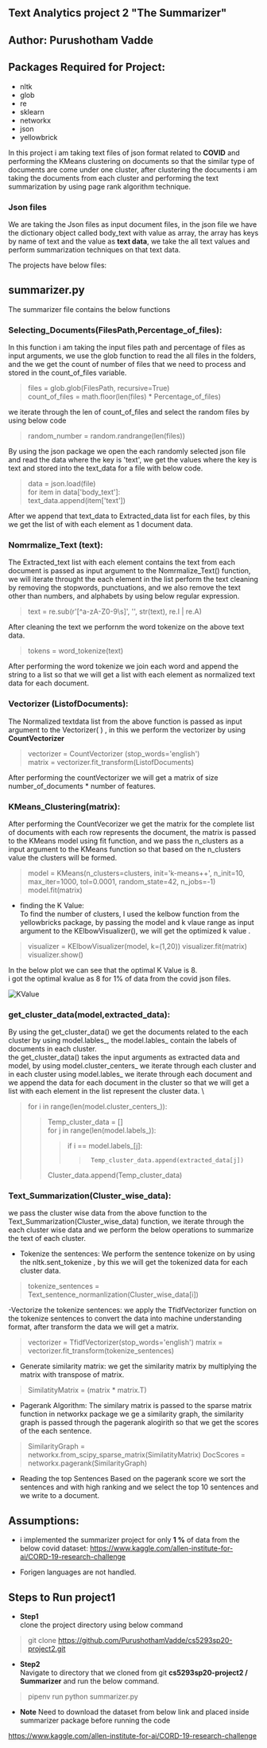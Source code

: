 ## Text Analytics project 2  "The Summarizer"

## Author: Purushotham Vadde

## Packages Required for Project:
- nltk
- glob
- re
- sklearn
- networkx
- json
- yellowbrick

In this project i am taking text files of json format related to **COVID** and performing the KMeans clustering on documents so that the similar type of documents are come under one cluster, after clustering the documents i am taking the documents from each cluster and performing the text summarization by using page rank algorithm technique.

### Json files 
We are taking the Json files as input document files, in the json file we have the dictionary object called body_text with value as array, the array has keys by name of text and the value as **text data**, we take the all text values and perform summarization techniques on that text data. 

The projects have below files:
## summarizer.py
The summarizer file contains the below functions
### Selecting_Documents(FilesPath,Percentage_of_files):

In this function i am taking the input files path and percentage of files as input arguments, we use the glob function to read the all  files in the folders, and the we get the count of number of files that we need to process and stored in the count_of_files variable.

>  files = glob.glob(FilesPath, recursive=True) \
>  count_of_files = math.floor(len(files) * Percentage_of_files)

we iterate through the len of count_of_files and select the random files by using below code
>random_number = random.randrange(len(files)) 

By using the json package we open the each randomly selected json file and read the data where the key is 'text', we get the values where the key is text and stored into the text_data for a file with below code.
> data = json.load(file) \
> for item in data['body_text']: \
>     text_data.append(item['text']) 

After we append that text_data to Extracted_data list for each files, by this we get the list of with each element as 1 document data.

### Nomrmalize_Text (text):

The Extracted_text list with each element contains the text from each document is passed as input argument to the Nomrmalize_Text() function, we will iterate throught the each element in the list perform the text cleaning by removing the stopwords, punctuations, and we also remove the text other than numbers, and alphabets by using below regular expression.
> text = re.sub(r'[^a-zA-Z0-9\s]', '', str(text), re.I | re.A) 

After cleaning the text we perfornm the word tokenize on the above text data.
> tokens = word_tokenize(text) 

After performing the word tokenize we join each word and append the string to a list so that we will get a list with each element as normalized text data for each document.

### Vectorizer (ListofDocuments):

The Normalized textdata list from the above function is passed as input argument to the Vectorizer( ) , in this we perform the vectorizer by using **CountVectorizer**
> vectorizer = CountVectorizer (stop_words='english') \
> matrix = vectorizer.fit_transform(ListofDocuments)

After performing the countVectorizer we will get a matrix of size number_of_documents * number of features.

### KMeans_Clustering(matrix):
After performing the CountVecorizer we get the matrix for the complete list of documents with each row represents the document, the matrix is passed to the KMeans model using fit function,  and we pass the n_clusters as a input argument to the KMeans function so that based on the n_clusters value the clusters will be formed.
> model = KMeans(n_clusters=clusters, init='k-means++', n_init=10, max_iter=1000, tol=0.0001, random_state=42, n_jobs=-1)  
> model.fit(matrix)

- finding the K Value: \
To find the number of clusters,  I used the kelbow function from the yellowbricks package, by passing the model and k vlaue range as input argument to the KElbowVisualizer(), we will get the optimized k value .

> visualizer = KElbowVisualizer(model, k=(1,20))
> visualizer.fit(matrix)    
> visualizer.show()

In the below plot we can see that the optimal K Value is 8. \
i got the optimal kvalue as 8 for 1% of data from the covid json files.


  ![KValue](https://github.com/PurushothamVadde/cs5293sp20-project2/blob/master/Kvalue.png) 
    
### get_cluster_data(model,extracted_data):
By using the get_cluster_data() we get the documents related to the each cluster by using model.lables_, the model.lables_ contain the labels of documents in each cluster. \
the get_cluster_data() takes the input arguments as extracted data and model, by using model.cluster_centers_ we iterate through each cluster and in each cluster using model.lables_ we iterate through each document and we append the data for each document in the cluster so that we will get a list with each element in the list represent the cluster data. \

> for i in range(len(model.cluster_centers_)):
>>  Temp_cluster_data = [] \
>>  for  j in range(len(model.labels_)):
>>>    if i == model.labels_[j]:
>>>>      Temp_cluster_data.append(extracted_data[j])
>>  Cluster_data.append(Temp_cluster_data)


### Text_Summarization(Cluster_wise_data):

we pass the cluster wise data from the above function to the  Text_Summarization(Cluster_wise_data) function, we iterate through the each cluster wise data and we perform the below operations to summarize the text of each cluster.

- Tokenize the sentences:
We perform the sentence tokenize on by  using the nltk.sent_tokenize , by this we will get the tokenized data for each cluster data.
> tokenize_sentences = Text_sentence_normanlization(Cluster_wise_data[i])

-Vectorize the tokenize sentences:
we apply the TfidfVectorizer function on the tokenize sentences to convert the data into machine understanding format, after transform the data we will get a matrix.
> vectorizer = TfidfVectorizer(stop_words='english')
> matrix = vectorizer.fit_transform(tokenize_sentences)

- Generate similarity matrix:
we get the similarity matrix by multiplying the matrix with transpose of matrix.
> SimilatityMatrix = (matrix * matrix.T)

- Pagerank Algorithm:
The similary matrix is passed to the sparse matrix function in networkx package we ge a similarity graph, the similarity graph is passed through the pagerank alogirith so that we get the scores of the each sentence.
> SimilarityGraph = networkx.from_scipy_sparse_matrix(SimilatityMatrix)
> DocScores = networkx.pagerank(SimilarityGraph)

- Reading the top Sentences
Based on the pagerank score we sort the sentences and with high ranking and we select the top 10 sentences and we write to a document.


## Assumptions:

- i implemented the summarizer project for only **1 %** of data from the below covid dataset:
https://www.kaggle.com/allen-institute-for-ai/CORD-19-research-challenge

- Forigen languages are not handled.



## Steps to Run project1

- **Step1** \
clone the project directory using below command 
> git clone  https://github.com/PurushothamVadde/cs5293sp20-project2.git

- **Step2** \
Navigate to directory that we cloned from git **cs5293sp20-project2 / Summarizer** and run the below command.

>pipenv run python summarizer.py

- **Note**
Need to download the dataset from below link and placed inside summarizer package before running the code

https://www.kaggle.com/allen-institute-for-ai/CORD-19-research-challenge



